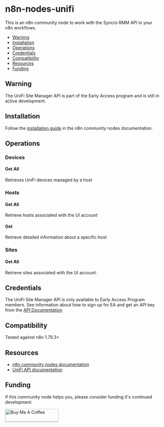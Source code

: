 # n8n-nodes-unifi

This is an n8n community node to work with the Syncro RMM API in your n8n workflows.

- [Warning](#warning)
- [Installation](#installation)
- [Operations](#operations)
- [Credentials](#credentials)
- [Compatibility](#compatibility)
- [Resources](#resources)
- [Funding](#funding)

## Warning

The UniFi Site Manager API is part of the Early Access program and is still in active development.

## Installation

Follow the [installation guide](https://docs.n8n.io/integrations/community-nodes/installation/) in the n8n community nodes documentation.

## Operations

### Devices

#### Get All

Retrieves UniFi devices managed by a host

### Hosts

#### Get All

Retrieve hosts associated with the UI account

#### Get

Retrieve detailed information about a specific host

### Sites

#### Get All

Retrieve sites associated with the UI account.

## Credentials

The UniFi Site Manager API is only available to Early Access Program members. See information about how to sign up for EA and get an API key from the [API Documentation](https://developer.ui.com/site-manager-api/gettingstarted/)

## Compatibility

Tested against n8n 1.79.3+

## Resources

* [n8n community nodes documentation](https://docs.n8n.io/integrations/community-nodes/)
* [UniFi API documentation](https://developer.ui.com/site-manager-api/)

## Funding

If this community node helps you, please consider funding it's continued development.

<a href="https://www.buymeacoffee.com/davejlong" target="_blank"><img src="https://www.buymeacoffee.com/assets/img/custom_images/orange_img.png" alt="Buy Me A Coffee" style="height: 41px !important;width: 174px !important;box-shadow: 0px 3px 2px 0px rgba(190, 190, 190, 0.5) !important;-webkit-box-shadow: 0px 3px 2px 0px rgba(190, 190, 190, 0.5) !important;" ></a>
